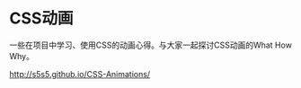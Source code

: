 CSS动画
==============

一些在项目中学习、使用CSS的动画心得。与大家一起探讨CSS动画的What How Why。

<http://s5s5.github.io/CSS-Animations/>
